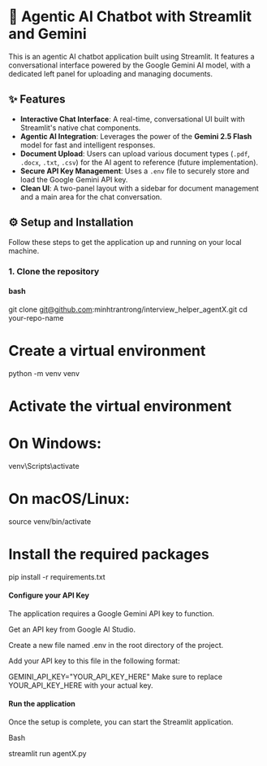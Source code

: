 # 🤖 Agentic AI Chatbot with Streamlit and Gemini

This is an agentic AI chatbot application built using Streamlit. It features a conversational interface powered by the Google Gemini AI model, with a dedicated left panel for uploading and managing documents.

## ✨ Features

- **Interactive Chat Interface**: A real-time, conversational UI built with Streamlit's native chat components.
- **Agentic AI Integration**: Leverages the power of the **Gemini 2.5 Flash** model for fast and intelligent responses.
- **Document Upload**: Users can upload various document types (`.pdf`, `.docx`, `.txt`, `.csv`) for the AI agent to reference (future implementation).
- **Secure API Key Management**: Uses a `.env` file to securely store and load the Google Gemini API key.
- **Clean UI**: A two-panel layout with a sidebar for document management and a main area for the chat conversation.

## ⚙️ Setup and Installation

Follow these steps to get the application up and running on your local machine.

### 1. Clone the repository

#### bash
git clone git@github.com:minhtrantrong/interview_helper_agentX.git
cd your-repo-name

# Create a virtual environment
python -m venv venv

# Activate the virtual environment
# On Windows:
venv\Scripts\activate
# On macOS/Linux:
source venv/bin/activate

# Install the required packages
pip install -r requirements.txt

#### Configure your API Key
The application requires a Google Gemini API key to function.

Get an API key from Google AI Studio.

Create a new file named .env in the root directory of the project.

Add your API key to this file in the following format:

GEMINI_API_KEY="YOUR_API_KEY_HERE"
Make sure to replace YOUR_API_KEY_HERE with your actual key.
#### Run the application
Once the setup is complete, you can start the Streamlit application.

Bash

streamlit run agentX.py

